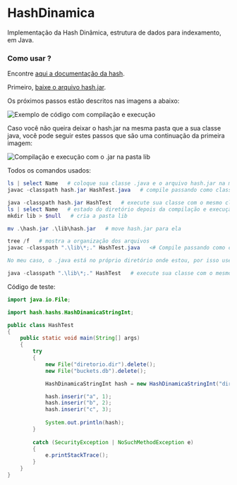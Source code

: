 # HashDinamica
Implementação da Hash Dinâmica, estrutura de dados para indexamento, em Java.

### Como usar ?

Encontre [aqui a documentação da hash](http://htmlpreview.github.io/?https://github.com/axell-brendow/Indexing/blob/master/HashDinamica/doc/index.html).

Primeiro, [baixe o arquivo hash.jar](https://github.com/axell-brendow/Indexing/raw/master/HashDinamica/hash.jar).

Os próximos passos estão descritos nas imagens a abaixo:

![Exemplo de código com compilação e execução](https://i.imgur.com/IJQ0zg0.png)

Caso você não queira deixar o hash.jar na mesma pasta que a sua classe java, você pode seguir estes passos que são uma continuação da primeira imagem:

![Compilação e execução com o .jar na pasta lib](https://i.imgur.com/JOUiL1l.png)

Todos os comandos usados:

```PowerShell
ls | select Name   # coloque sua classe .java e o arquivo hash.jar na mesma pasta como abaixo:
javac -classpath hash.jar HashTest.java   # compile passando como classpath o caminho de hash.jar

java -classpath hash.jar HashTest   # execute sua classe com o mesmo classpath de compilação
ls | select Name   # estado do diretório depois da compilação e execução
mkdir lib > $null   # cria a pasta lib

mv .\hash.jar .\lib\hash.jar   # move hash.jar para ela

tree /f   # mostra a organização dos arquivos
javac -classpath ".\lib\*;." HashTest.java   <# Compile passando como classpath o caminho de hash.jar e o caminho do seu .java.

No meu caso, o .java está no próprio diretório onde estou, por isso usei o . (ponto). Caso você esteja num sistema unix, troque o ; (ponto e vírgula) por : (dois pontos) no classpath. #>

java -classpath ".\lib\*;." HashTest   # execute sua classe com o mesmo classpath de compilação
```

Código de teste:

```Java
import java.io.File;

import hash.hashs.HashDinamicaStringInt;

public class HashTest
{
    public static void main(String[] args)
    {
        try
        {
            new File("diretorio.dir").delete();
            new File("buckets.db").delete();

            HashDinamicaStringInt hash = new HashDinamicaStringInt("diretorio.dir", "buckets.db", 2);

            hash.inserir("a", 1);
            hash.inserir("b", 2);
            hash.inserir("c", 3);
    
            System.out.println(hash);
        }
        
        catch (SecurityException | NoSuchMethodException e)
        {
            e.printStackTrace();
        }
    }
}

```